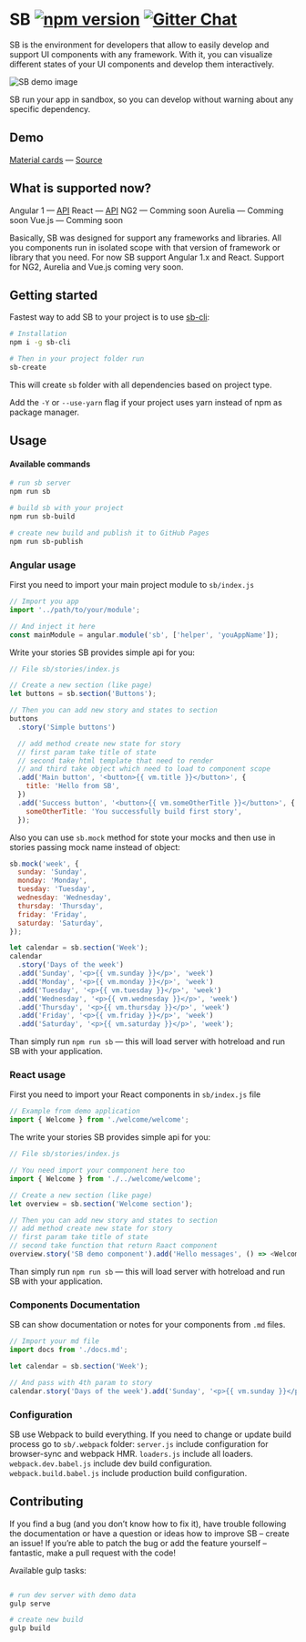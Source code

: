# SB [![npm version](https://badge.fury.io/js/ui-storybook.svg)](https://badge.fury.io/js/ui-storybook) [![Gitter Chat](https://badges.gitter.im/owner/repo.png)](https://gitter.im/ui-sb/Lobby)

SB is the environment for developers that allow to easily develop and support UI components with any framework. With it, you can visualize different states of your UI components and develop them interactively.

![SB demo image](docs/sb-demo.gif)

SB run your app in sandbox, so you can develop without warning about any specific dependency.

## Demo

[Material cards](https://ui-storybook.github.io/sb-angular-material-cards-demo/#/?split=true) — [Source](https://github.com/ui-storybook/sb-angular-material-cards-demo)

## What is supported now?

Angular 1 — [API](#angular-usage)
React — [API](#react-usage)
NG2 — Comming soon
Aurelia — Comming soon
Vue.js — Comming soon

Basically, SB was designed for support any frameworks and libraries. All you components run in isolated scope with that version of framework or library that you need.
For now SB support Angular 1.x and React. Support for NG2, Aurelia and Vue.js coming very soon.

## Getting started

Fastest way to add SB to your project is to use [sb-cli](https://github.com/ui-storybook/sb-cli):

```bash
# Installation
npm i -g sb-cli

# Then in your project folder run
sb-create
```

This will create `sb` folder with all dependencies based on project type.

Add the `-Y` or `--use-yarn` flag if your project uses yarn instead of npm as package manager.

## Usage

#### Available commands

```bash
# run sb server
npm run sb

# build sb with your project
npm run sb-build

# create new build and publish it to GitHub Pages
npm run sb-publish
```

### Angular usage

First you need to import your main project module to `sb/index.js`

```js
// Import you app
import '../path/to/your/module';

// And inject it here
const mainModule = angular.module('sb', ['helper', 'youAppName']);
```

Write your stories
SB provides simple api for you:

```js
// File sb/stories/index.js

// Create a new section (like page)
let buttons = sb.section('Buttons');

// Then you can add new story and states to section
buttons
  .story('Simple buttons')

  // add method create new state for story
  // first param take title of state
  // second take html template that need to render
  // and third take object which need to load to component scope
  .add('Main button', '<button>{{ vm.title }}</button>', {
    title: 'Hello from SB',
  })
  .add('Success button', '<button>{{ vm.someOtherTitle }}</button>', {
    someOtherTitle: 'You successfully build first story',
  });
```

Also you can use `sb.mock` method for stote your mocks and then use in stories passing mock name instead of object:

```js
sb.mock('week', {
  sunday: 'Sunday',
  monday: 'Monday',
  tuesday: 'Tuesday',
  wednesday: 'Wednesday',
  thursday: 'Thursday',
  friday: 'Friday',
  saturday: 'Saturday',
});

let calendar = sb.section('Week');
calendar
  .story('Days of the week')
  .add('Sunday', '<p>{{ vm.sunday }}</p>', 'week')
  .add('Monday', '<p>{{ vm.monday }}</p>', 'week')
  .add('Tuesday', '<p>{{ vm.tuesday }}</p>', 'week')
  .add('Wednesday', '<p>{{ vm.wednesday }}</p>', 'week')
  .add('Thursday', '<p>{{ vm.thursday }}</p>', 'week')
  .add('Friday', '<p>{{ vm.friday }}</p>', 'week')
  .add('Saturday', '<p>{{ vm.saturday }}</p>', 'week');
```

Than simply run `npm run sb` — this will load server with hotreload and run SB with your application.

### React usage

First you need to import your React components in `sb/index.js` file

```js
// Example from demo application
import { Welcome } from './welcome/welcome';
```

The write your stories
SB provides simple api for you:

```js
// File sb/stories/index.js

// You need import your commponent here too
import { Welcome } from './../welcome/welcome';

// Create a new section (like page)
let overview = sb.section('Welcome section');

// Then you can add new story and states to section
// add method create new state for story
// first param take title of state
// second take function that return Raact component
overview.story('SB demo component').add('Hello messages', () => <Welcome />);
```

Than simply run `npm run sb` — this will load server with hotreload and run SB with your application.

### Components Documentation

SB can show documentation or notes for your components from `.md` files.

```js
// Import your md file
import docs from './docs.md';

let calendar = sb.section('Week');

// And pass with 4th param to story
calendar.story('Days of the week').add('Sunday', '<p>{{ vm.sunday }}</p>', {}, docs);
```

### Configuration

SB use Webpack to build everything. If you need to change or update build process go to `sb/.webpack` folder:
`server.js` include configuration for browser-sync and webpack HMR.
`loaders.js` include all loaders.
`webpack.dev.babel.js` include dev build configuration.
`webpack.build.babel.js` include production build configuration.

## Contributing

If you find a bug (and you don’t know how to fix it), have trouble following the documentation or have a question or ideas how to improve SB – create an issue!
If you’re able to patch the bug or add the feature yourself – fantastic, make a pull request with the code!

Available gulp tasks:

```bash

# run dev server with demo data
gulp serve

# create new build
gulp build

```
